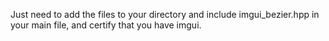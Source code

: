 Just need to add the files to your directory and include imgui_bezier.hpp in your main file, and certify that you have imgui.
